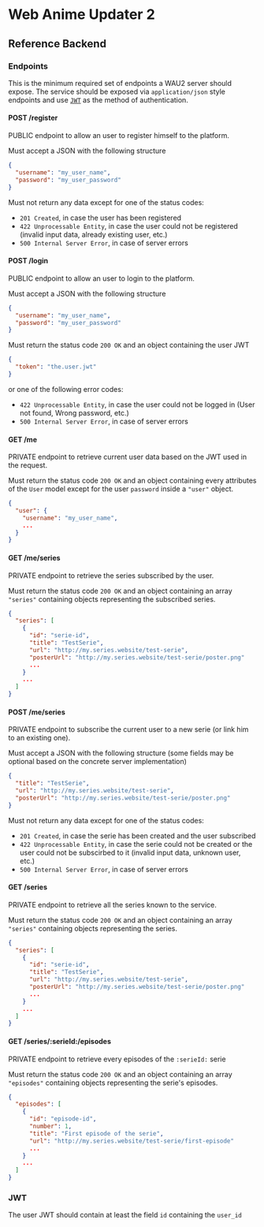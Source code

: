 # Web Anime Updater 2

## Reference Backend

### Endpoints

This is the minimum required set of endpoints a WAU2 server should expose.
The service should be exposed via `application/json` style endpoints and use [`JWT`](https://jwt.io) as the method of authentication.

#### POST /register

PUBLIC endpoint to allow an user to register himself to the platform.

Must accept a JSON with the following structure

```json
{
  "username": "my_user_name",
  "password": "my_user_password"
}
```

Must not return any data except for one of the status codes:

* `201 Created`, in case the user has been registered
* `422 Unprocessable Entity`, in case the user could not be registered (invalid input data, already existing user, etc.)
* `500 Internal Server Error`, in case of server errors

#### POST /login

PUBLIC endpoint to allow an user to login to the platform.

Must accept a JSON with the following structure

```json
{
  "username": "my_user_name",
  "password": "my_user_password"
}
```

Must return the status code `200 OK` and an object containing the user JWT

```json
{
  "token": "the.user.jwt"
}
```

or one of the following error codes:

* `422 Unprocessable Entity`, in case the user could not be logged in (User not found, Wrong password, etc.)
* `500 Internal Server Error`, in case of server errors

#### GET /me

PRIVATE endpoint to retrieve current user data based on the JWT used in the request.

Must return the status code `200 OK` and an object containing every attributes of the `User` model except for the user `password` inside a `"user"` object.

```json
{
  "user": {
    "username": "my_user_name",
    ...
  }
}
```

#### GET /me/series

PRIVATE endpoint to retrieve the series subscribed by the user.

Must return the status code `200 OK` and an object containing an array `"series"` containing objects representing the subscribed series.

```json
{
  "series": [
    {
      "id": "serie-id",
      "title": "TestSerie",
      "url": "http://my.series.website/test-serie",
      "posterUrl": "http://my.series.website/test-serie/poster.png"
      ...
    }
    ...
  ]
}
```

#### POST /me/series

PRIVATE endpoint to subscribe the current user to a new serie (or link him to an existing one).

Must accept a JSON with the following structure (some fields may be optional based on the concrete server implementation)

```json
{
  "title": "TestSerie",
  "url": "http://my.series.website/test-serie",
  "posterUrl": "http://my.series.website/test-serie/poster.png"
}
```

Must not return any data except for one of the status codes:

* `201 Created`, in case the serie has been created and the user subscribed
* `422 Unprocessable Entity`, in case the serie could not be created or the user could not be subscirbed to it (invalid input data, unknown user, etc.)
* `500 Internal Server Error`, in case of server errors

#### GET /series

PRIVATE endpoint to retrieve all the series known to the service.

Must return the status code `200 OK` and an object containing an array `"series"` containing objects representing the series.

```json
{
  "series": [
    {
      "id": "serie-id",
      "title": "TestSerie",
      "url": "http://my.series.website/test-serie",
      "posterUrl": "http://my.series.website/test-serie/poster.png"
      ...
    }
    ...
  ]
}
```

#### GET /series/:serieId:/episodes

PRIVATE endpoint to retrieve every episodes of the `:serieId:` serie

Must return the status code `200 OK` and an object containing an array `"episodes"` containing objects representing the serie's episodes.

```json
{
  "episodes": [
    {
      "id": "episode-id",
      "number": 1,
      "title": "First episode of the serie",
      "url": "http://my.series.website/test-serie/first-episode"
      ...
    }
    ...
  ]
}
```

### JWT

The user JWT should contain at least the field `id` containing the `user_id`
